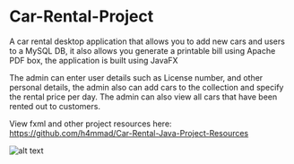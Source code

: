 # Car-Rental-Project
A car rental desktop application that allows you to add new cars and users to a MySQL DB, it also allows you generate a printable bill
using Apache PDF box, the application is built using JavaFX

The admin can enter user details such as License number, and other personal details, the admin also can add cars to the collection and specify the rental price per day. The admin can also view all cars that have been rented out to customers.

View fxml and other project resources here:
https://github.com/h4mmad/Car-Rental-Java-Project-Resources



![alt text]([https://github.com/[username]/[reponame]/blob/[branch]/image.jpg?](https://github.com/h4mmad/Car-Rental-Java-Project/blob/main/Screenshot%202022-05-18%20104549.png)raw=true)

